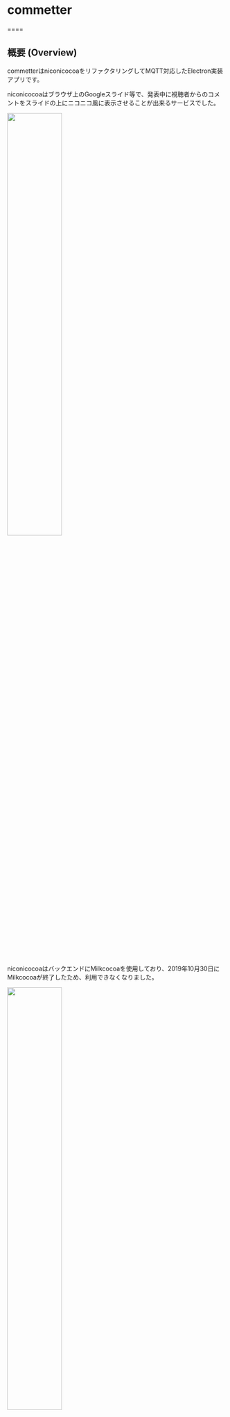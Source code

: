 # commetter
====

## 概要 (Overview)
commetterはniconicocoaをリファクタリングしてMQTT対応したElectron実装アプリです。

niconicocoaはブラウザ上のGoogleスライド等で、発表中に視聴者からのコメントをスライドの上にニコニコ風に表示させることが出来るサービスでした。

<img src="niconicocoa.png" width="50%">

niconicocoaはバックエンドにMilkcocoaを使用しており、2019年10月30日にMilkcocoaが終了したため、利用できなくなりました。

<img src="Milkcocoa_loss.png" width="50%">

niconicocoaは現在、バックエンドにFirebaseを使用した<a href="https://comets.nabettu.com/">comets</a>というサービス名に変わっています。
ブラウザのExtensionやPluginではなくブックマークレットを利用する方式は同様です。

<img src="comets.png" width="50%">

commetterはMilkcocoaから汎用MQTTに対応(shiftr.ioで動作確認)し、ブックマークレット方式を止めてElectron実装アプリ(ブラウザ内に閉じず、ウィンドウ全体にコメントを表示)に変更しました。

<img src="commetter.png" width="50%">

※ 2020年5月5日追記  
2020年4月18日に開催された<a href="https://protoout.connpass.com/event/172136/">ProtoOutハッカソン</a>で<a href="https://protopedia.net/prototype/a07c2f3b3b907aaf8436a26c6d77f0a2">ねこしぇるじゅ</a>というサービスを作りました。  
文字のほかに画像・動画を流す機能(ネコ動)と音声を再生する機能(ネコ声)を追加しました。  
また、文字列の読み上げ機能(Web Speech API)に対応しました。

<a href="https://youtu.be/k8FHGCGBDbU"><img src="nekodou.png" width="50%"></a>

commetter is MQTT and Electron implementation of niconicocoa, because Milkcocoa service was shutdown on 30 Oct, 2019.

## インストール (Install)
Node.js、npmはインストールされている前提です。

```bash
$ git clone https://github.com/kitazaki/commetter
$ cd commetter
$ npm i
```

動作確認した環境は以下です。

```bash
$ node -v
v9.11.2
$ npm -v
5.6.0
```

## 使い方 (Usage)
### 起動
```bash
$ npm start
```
### ビルド

```bash
# for macOS
$ npm run build-macOS
# for Windows
$ npm run build-windows
# for Linux
$ npm run build-linux
```
macOSの場合、  
MQTTWidget-darwin-x64/MQTTWidget.app  
が実行モジュールです。

## カスタマイズ (Customize)
ディレクトリ構成は以下のとおりです。(一部、表示を省略しています)

```bash
$ tree commetter
commetter
├── README.md					# このREADME.mdファイル
├── chat					# ウェブページからMQTTへ書き込む(publish)するサンプル
│   ├── index.html
│   └── main.js					# MQTT接続情報を変更する
├── MQTTWidget-darwin-x64
│   └── MQTTWidget.app				# 実行モジュール
├── package-lock.json
├── package.json
└── src
    ├── index.html
    ├── main.js					# Electronの表示動作を変更する
    ├── package-lock.json
    ├── package.json
    ├── script.js				# MQTT接続情報を変更する
    └── style.css				# スタイルシート(フォントサイズやフォントカラーなどを変更する)
```
MQTT接続情報を変更する場合、以下のファイルを編集します。  
chat/main.js  
src/script.js  

```javascript
var id = "try";					# MQTT接続ID
var password = "try";				# MQTT接続パスワード
var topic = "/example";				# MQTT接続トピック

# MQTTサーバ(shiftr.io以外を使用する場合、broker.shiftr.io部分を変更する)
var client = mqtt.connect('wss://'+id+':'+password+'@broker.shiftr.io', {
```
Electronの表示動作を変更する場合、以下のファイルを編集します。  
src/main.js

拡張画面など全ての画面に表示するようになっています。

```javascript
function showWindows() {
  electron.screen.getAllDisplays().forEach(display => {
    windows.push(showWindow(display));
  });
}
```

メインの画面だけに表示する場合、以下のように変更します。

```javascript
function showWindows() {
  windows.push(showWindow(electron.screen.getPrimaryDisplay()));
}
```

他の表示動作の変更方法は以下のとおりです。

```javascript
frame: false,					# フレームを表示する場合、trueに変更します
transparent: true,				# 透過表示しない場合、falseに変更します
resizable: true,				# フレームサイズを変更しない場合、falseに変更します
alwaysOnTop: true				# 画面を常にトップに表示しない場合、falseに変更します
window.setIgnoreMouseEvents(true);		# マウス操作を有効にする場合、falseに変更します
//  window.openDevTools();			# デバッグ目的でブラウザの開発ツールを表示する場合、コメントイン(//を削除)します
```

画像・動画を流す機能(ネコ動)と音声を再生する場合、以下のファイルを編集します。  
src/script.js  

画像を流す場合、文字列の先頭にタグ(img:)を入れることで、タグに続く文字列をimg要素のsrc属性に指定するURIとして取り扱います。  
動画を流す場合、文字列の先頭にタグ(mp4:)を入れることで、タグに続く文字列をiframe要素のsrc属性に指定するURIとして取り扱います。  
音声を再生する場合、文字列の先頭にタグ(mp4:)を入れることで、タグに続く文字列をiframe要素のsrc属性に指定するURIとして取り扱います。  
文字列を読み上げる場合、文字列の先頭にタグ(say:)を入れることで、タグに続く文字列をWeb Speech API (Speech Synthesis API)のspeak()関数に渡します。

```javascript
client.on("message", function(topic, message) {
    console.log(message.toString());
    if (message.toString().match(/^img:/)) {
      var i = message.toString();
      i = i.replace(/img:/g, "");
      var commentDom = $("<p></p>", {
        addClass: "comment",
        "id": num
      }).html("<img src="+i+"></img>").css({
        top: (Math.random() * 90) + "%"
      });
    } else if (message.toString().match(/^mp4:/)) {
      var i = message.toString();
      i = i.replace(/mp4:/g, "");
      var commentDom = $("<p></p>", {
        addClass: "comment",
        "id": num
      }).html("<iframe src="+i+" frameborder=0 allow=autoplay allowfullscreen id=iframeVideo></iframe>").css({
        top: (Math.random() * 90) + "%"
      });
    } else if (message.toString().match(/^mp3:/)) {
      var i = message.toString();
      i = i.replace(/mp3:/g, "");
      var commentDom = $("<p></p>", {
        addClass: "comment",
        "id": num
      }).html("<iframe src="+i+" allow=autoplay style=display:none id=iframeAudio></iframe>").css({
        top: (Math.random() * 90) + "%"
      });
    } else if (message.toString().match(/^say:/)) {
      // Speak
      var i = message.toString();
      i = i.replace(/say:/g, "");
      speechSynthesis.speak(
        new SpeechSynthesisUtterance(i)
      );
    } else {
      var commentDom = $("<p></p>", {
        addClass: "comment",
        "id": num
      }).text(message.toString()).css({
        top: (Math.random() * 90) + "%"
      });
    }
    $("#comets").append(commentDom);
    setTimeout(function(id) {
      $("#comets #" + id).remove();
    }, 10000, num);
    num++;
  });
}, 1000);
```

